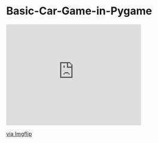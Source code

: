 # Basic-Car-Game-in-Pygame

<div style="width:360px;max-width:100%;"><div style="height:0;padding-bottom:75%;position:relative;"><iframe width="360" height="270" style="position:absolute;top:0;left:0;width:100%;height:100%;" frameBorder="0" src="https://imgflip.com/embed/4pe5ro"></iframe></div><p><a href="https://imgflip.com/gif/4pe5ro">via Imgflip</a></p></div>
